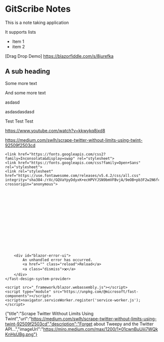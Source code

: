 <!--GSREFLQHDI8-->
# GitScribe Notes

This is a note taking application

It supports lists

* Item 1
* item 2

[Drag Drop Demo] https://blazorfiddle.com/s/8jurefka

[comment]: <> (a reference style link.)

<!--GSREFZ0LCRX-->
## A sub heading
<!--GSREFNZ6XZ6-->
Some more text
<!--GSREF6XTQEG-->
And some more text
<!--GSREF8CBMS3-->







<!--GSREF8M4KV1-->
asdasd
<!--GSREFWM2XHI-->
asdasdasdasd
<!--GSREFE754PJ-->
Test
Test
Test

<!--GSREF3467T4-->
https://www.youtube.com/watch?v=kkwykq8jxd8
<!--GSREF900VTY-->
https://medium.com/swlh/scrape-twitter-without-limits-using-twint-92509f2503cd
<!--GSREFT6B6Q4-->
<!DOCTYPE html>
<html>

<head>
    <meta charset="utf-8" />
    <meta name="viewport" content="width=device-width, initial-scale=1.0, maximum-scale=1.0, user-scalable=no" />
    <title>GitScribe Notes</title>
    <base href="/" />
    <link rel="icon" href="icons/feather.svg">
    <link href="css/normalize.min.css" rel="stylesheet" />
    <link href="css/skeleton.min.css" rel="stylesheet" />
    <link href="css/app.min.css" rel="stylesheet" />
    <link href="GitScribe.Client.Notes.styles.css" rel="stylesheet" />
    <link href="manifest.json" rel="manifest" />
    <link rel="apple-touch-icon" sizes="512x512" href="icon-512.png" />

    <link href="https://fonts.googleapis.com/css2?family=Inconsolata&display=swap" rel="stylesheet">
    <link href="https://fonts.googleapis.com/css?family=Open+Sans" rel="stylesheet">
    <link rel="stylesheet" href="https://use.fontawesome.com/releases/v5.4.2/css/all.css" integrity="sha384-/rXc/GQVaYpyDdyxK+ecHPVYJSN9bmVFBvjA/9eOB+pb3F2w2N6fc5qB9Ew5yIns" crossorigin="anonymous">
</head>

<body>
    <fast-design-system-provider use-defaults>
        <div id="app">
            <div class="main">
                <div class="content px-4 row" style="padding-top: 20vw;">
                    <div class="col-lg-12 col-lg-offset-2 center-box-high">
                        <fast-progress-ring style="width: 100%"></fast-progress-ring>
                    </div>
                </div>
            </div>
        </div>

        <div id="blazor-error-ui">
            An unhandled error has occurred.
            <a href="" class="reload">Reload</a>
            <a class="dismiss">🗙</a>
        </div>
    </fast-design-system-provider>

    <script src="_framework/blazor.webassembly.js"></script>
    <script type="module" src="https://unpkg.com/@microsoft/fast-components"></script>
    <script>navigator.serviceWorker.register('service-worker.js');</script>
</body>

</html>

<!--GSREFO6V5OF-->
{"title":"Scrape Twitter Without Limits Using Twint","url":"https://medium.com/swlh/scrape-twitter-without-limits-using-twint-92509f2503cd","description":"Forget about Tweepy and the Twitter API…","imageUrl":"https://miro.medium.com/max/1200/1*01cwnBuUiii7WQkKnHsUBg.png"}